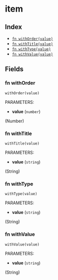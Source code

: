 # item



## Index

* [`fn withOrder(value)`](#fn-withorder)
* [`fn withTitle(value)`](#fn-withtitle)
* [`fn withType(value)`](#fn-withtype)
* [`fn withValue(value)`](#fn-withvalue)

## Fields

### fn withOrder

```jsonnet
withOrder(value)
```

PARAMETERS:

* **value** (`number`)

(Number)
### fn withTitle

```jsonnet
withTitle(value)
```

PARAMETERS:

* **value** (`string`)

(String)
### fn withType

```jsonnet
withType(value)
```

PARAMETERS:

* **value** (`string`)

(String)
### fn withValue

```jsonnet
withValue(value)
```

PARAMETERS:

* **value** (`string`)

(String)